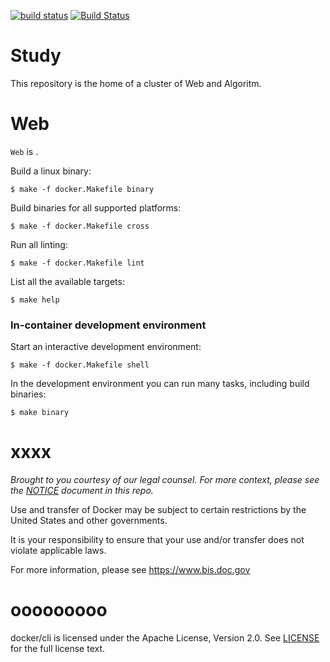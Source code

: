 
[![build status](https://ci.docker.com/public/job/cli/job/master/badge/icon)]( http://52.79.196.232 )
[![Build Status](https://ci.docker.com/public/job/cli/job/master/badge/icon)](https://ci.docker.com/public/job/cli/job/master)

Study
==========

This repository is the home of a cluster of Web and Algoritm.

Web
===========

`Web` is .

Build a linux binary:

```
$ make -f docker.Makefile binary
```

Build binaries for all supported platforms:

```
$ make -f docker.Makefile cross
```

Run all linting:

```
$ make -f docker.Makefile lint
```

List all the available targets:

```
$ make help
```

### In-container development environment

Start an interactive development environment:

```
$ make -f docker.Makefile shell
```

In the development environment you can run many tasks, including build binaries:

```
$ make binary
```

xxxx
=====
*Brought to you courtesy of our legal counsel. For more context,
please see the [NOTICE](https://github.com/docker/cli/blob/master/NOTICE) document in this repo.*

Use and transfer of Docker may be subject to certain restrictions by the
United States and other governments.

It is your responsibility to ensure that your use and/or transfer does not
violate applicable laws.

For more information, please see https://www.bis.doc.gov

ooooooooo
=========
docker/cli is licensed under the Apache License, Version 2.0. See
[LICENSE](https://github.com/docker/docker/blob/master/LICENSE) for the full
license text.
